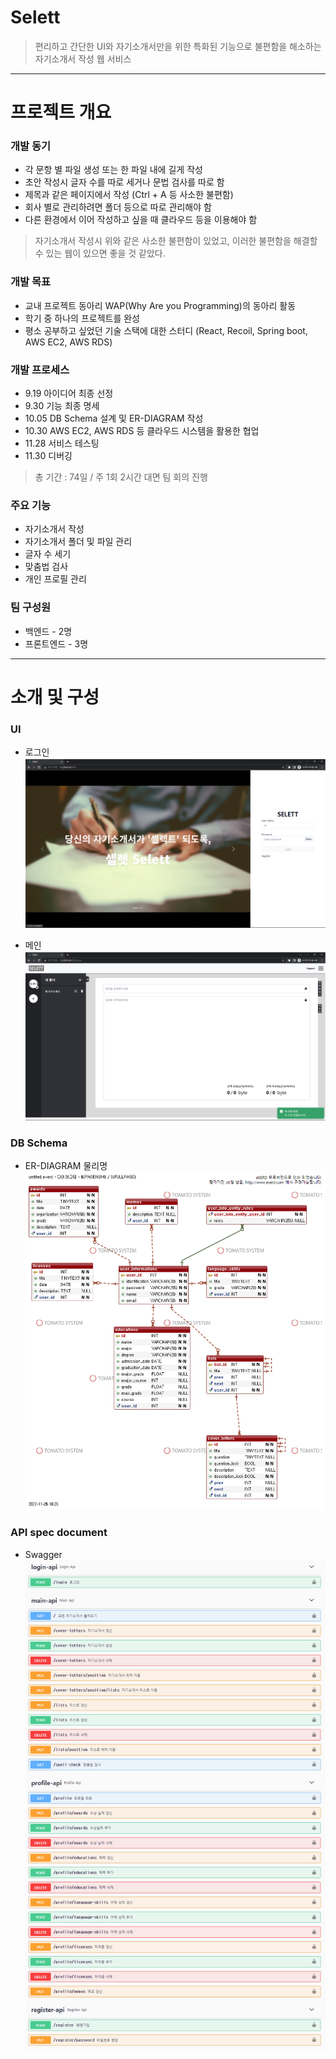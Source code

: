 # Selett

> 편리하고 간단한 UI와 자기소개서만을 위한 특화된 기능으로 불편함을 해소하는 자기소개서 작성 웹 서비스

---

# 프로젝트 개요


### 개발 동기

* 각 문항 별 파일 생성 또는 한 파일 내에 길게 작성
* 초안 작성시 글자 수를 따로 세거나 문법 검사를 따로 함
* 제목과 같은 페이지에서 작성 (Ctrl + A 등 사소한 불편함)
* 회사 별로 관리하려면 폴더 등으로 따로 관리해야 함
* 다른 환경에서 이어 작성하고 싶을 때 클라우드 등을 이용해야 함

> 자기소개서 작성시 위와 같은 사소한 불편함이 있었고, 이러한 불편함을 해결할 수 있는 웹이 있으면 좋을 것 같았다.

### 개발 목표

* 교내 프로젝트 동아리 WAP(Why Are you Programming)의 동아리 활동
* 학기 중 하나의 프로젝트를 완성
* 평소 공부하고 싶었던 기술 스택에 대한 스터디 (React, Recoil, Spring boot, AWS EC2, AWS RDS)

### 개발 프로세스

* 9.19 아이디어 최종 선정
* 9.30 기능 최종 명세
* 10.05 DB Schema 설계 및 ER-DIAGRAM 작성
* 10.30 AWS EC2, AWS RDS 등 클라우드 시스템을 활용한 협업
* 11.28 서비스 테스팅
* 11.30 디버깅

> 총 기간 : 74일 / 주 1회 2시간 대면 팀 회의 진행

### 주요 기능

* 자기소개서 작성
* 자기소개서 폴더 및 파일 관리
* 글자 수 세기
* 맞춤법 검사
* 개인 프로필 관리

### 팀 구성원

* 백엔드 - 2명
* 프론트엔드 - 3명

---

# 소개 및 구성

### UI
* 로그인
![login](./images/login.png)

* 메인
![main](./images/main.png)

### DB Schema
* ER-DIAGRAM 물리명
![er diagram](./images/er_diagram_physical.png)

### API spec document
* Swagger
![swagger](./images/swagger.png)

